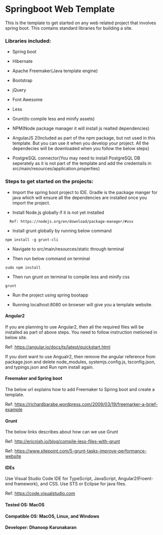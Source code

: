 # Springboot Web Template
This is the template to get started on any web related project that involves spring boot. 
This contains standard libraries for building a site.

### Libraries included:

* Spring boot

* Hibernate

* Apache Freemaker(Java template engine)

* Bootstrap

* jQuery

* Font Awesome

* Less

* Grunt(to compile less and minify assets)

* NPM(Node package manager it will install js realted dependencies)

* AngularJS 2(Included as part of the npm package, but not used in this template. But you can use it when you develop your project. All the dependecies will be downloaded when you follow the below steps)

* PostgreSQL connector(You may need to install PostgreSQL DB seperately as it is not part of the template and add the credentails in src/main/resources/application.properties)

### Steps to get started on the projects:

* Import the spring boot project to IDE. Gradle is the package manger for java which will ensure all the dependencies are installed once you import the project.

* Install Node.js globally if it is not yet installed
```
  Ref: https://nodejs.org/en/download/package-manager/#osx
```
* Install grunt globally by running below command
```
npm install -g grunt-cli
```
* Navigate to src/main/resources/static through terminal

* Then run below command on terminal
```
sudo npm install
```
* Then run grunt on terminal to compile less and minify css
```
grunt
```
* Run the project using spring bootapp  

* Running localhost:8080 on browser will give you a template website. 

#### Angular2 

If you are planning to use Angular2, then all the required files will be installed as part of above steps. You need to follow instruction metioned in below site.

Ref: https://angular.io/docs/ts/latest/quickstart.html

If you dont want to use Angualr2, then remove the angular reference from package.json and delete node_modules, systemjs.config.js, tsconfig.json, and typings.json and Run npm install again.

#### Freemaker and Spring boot  

The below url explains how to add Freemaker to Spring boot and create a template.

Ref: https://richardbarabe.wordpress.com/2009/03/19/freemarker-a-brief-example

#### Grunt

The below links describes about how can we use Grunt

Ref: http://ericnish.io/blog/compile-less-files-with-grunt

Ref: https://www.sitepoint.com/5-grunt-tasks-improve-performance-website

#### IDEs
Use Visual Studio Code IDE for TypeScript, JavaScript, Angular2(Froent-end framework), and CSS. Use STS or Eclipse for java files.

Ref: https://code.visualstudio.com

#### Tested OS: MacOS
#### Compatible OS: MacOS, Linux, and Windows 


#### Developer: Dhanoop Karunakaran


